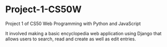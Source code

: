 # Project-1-CS50W
Project 1 of CS50 Web Programming with Python and JavaScript 

It involved making a basic encyclopedia web application using Django that allows users to search, read and create as well as edit entries.
